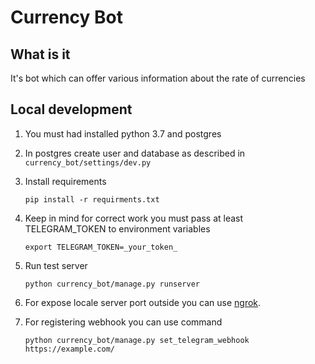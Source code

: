 # Currency Bot

## What is it

It's bot which can offer various information about the rate of currencies

## Local development

1. You must had installed python 3.7 and postgres

2. In postgres create user and database as described in `currency_bot/settings/dev.py`

3. Install requirements 
    
    `pip install -r requirments.txt`
 
4. Keep in mind for correct work you must pass at least TELEGRAM_TOKEN to environment variables
    
    `export TELEGRAM_TOKEN=_your_token_`
       
5. Run test server

    `python currency_bot/manage.py runserver`
    
6. For expose locale server port outside you can use [ngrok](https://ngrok.com/).
    
7. For registering webhook you can use command

    `python currency_bot/manage.py set_telegram_webhook https://example.com/`
